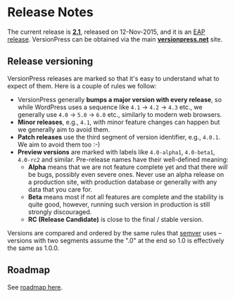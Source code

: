 # Release Notes

The current release is **[2.1](./release-notes/2.1)**, released on 12-Nov-2015, and it is an [EAP release](getting-started/about-eap). VersionPress can be obtained via the main **[versionpress.net](http://versionpress.net/)** site.


## Release versioning

VersionPress releases are marked so that it's easy to understand what to expect of them. Here is a couple of rules we follow:

 - VersionPress generally **bumps a major version with every release**, so while WordPress uses a sequence like `4.1` → `4.2` → `4.3` etc., we generally use `4.0` → `5.0` → `6.0` etc., similarly to modern web browsers.
 - **Minor releases**, e.g., `4.1`, with minor feature changes can happen but we generally aim to avoid them.
 - **Patch releases** use the third segment of version identifier, e.g., `4.0.1`. We aim to avoid them too :-)
 - **Preview versions** are marked with labels like `4.0-alpha1`, `4.0-beta1`, `4.0-rc2` and similar. Pre-release names have their well-defined meaning:
     - **Alpha** means that we are not feature complete yet and that there *will* be bugs, possibly even severe ones. Never use an alpha release on a production site, with production database or generally with any data that you care for.
     - **Beta** means most if not all features are complete and the stability is quite good, however, running such version in production is still strongly discouraged.
     - **RC (Release Candidate)** is close to the final / stable version.

Versions are compared and ordered by the same rules that [semver](http://semver.org/) uses – versions with two segments assume the ".0" at the end so 1.0 is effectively the same as 1.0.0.

## Roadmap

See [roadmap here](./release-notes/roadmap).
